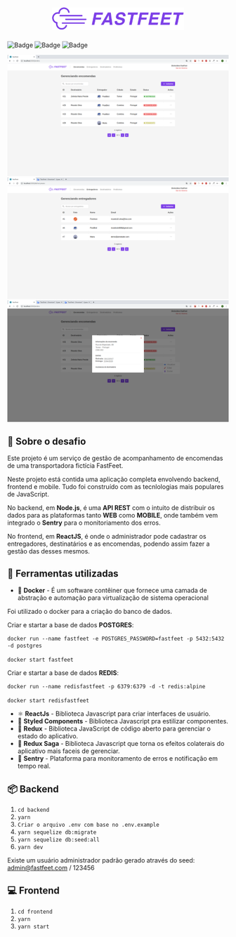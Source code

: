 <h1 align="center">
  <img alt="FastFeet" title="FastFeet" src="https://github.com/MGustav0/fastfeet/blob/master/extras/images/logo.png" width="300px">
</h1>

![Badge](https://img.shields.io/badge/types-Flow%20%7C%20TypeScript-blue) ![Badge](https://img.shields.io/badge/node-%3E%3D%2012.18.2-brightgreen) ![Badge](https://img.shields.io/badge/ReactJS-blueviolet)

<img src="https://github.com/MGustav0/fastfeet/blob/master/extras/images/front1.png">
</br>

<img src="https://github.com/MGustav0/fastfeet/blob/master/extras/images/front2.png">
</br>

<img src="https://github.com/MGustav0/fastfeet/blob/master/extras/images/front3.png">
</br>

## :rocket: Sobre o desafio

Este projeto é um serviço de gestão de acompanhamento de encomendas de uma transportadora fictícia FastFeet.

Neste projeto está contida uma aplicação completa envolvendo backend, frontend e mobile. Tudo foi construído com as tecnlologias mais populares de JavaScript.

No backend, em **Node.js**, é uma **API REST** com o intuito de distribuir os dados para as plataformas tanto **WEB** como **MOBILE**, onde também vem integrado o **Sentry** para o monitoriamento dos erros.

No frontend, em **ReactJS**, é onde o administrador pode cadastrar os entregadores, destinatários e as encomendas, podendo assim fazer a gestão das desses mesmos.

## 🧰 Ferramentas utilizadas

- :whale: **Docker** - É um software contêiner que fornece uma camada de abstração e automação para virtualização de sistema operacional

Foi utilizado o docker para a criação do banco de dados.

  Criar e startar a base de dados **POSTGRES**:

    docker run --name fastfeet -e POSTGRES_PASSWORD=fastfeet -p 5432:5432 -d postgres

    docker start fastfeet

  Criar e startar a base de dados **REDIS**:

    docker run --name redisfastfeet -p 6379:6379 -d -t redis:alpine

    docker start redisfastfeet

- ⚛️ **ReactJs** - Biblioteca Javascript para criar interfaces de usuário.
- 💅 **Styled Components** - Biblioteca Javascript pra estilizar componentes.
- 🔁 **Redux** - Biblioteca JavaScript de código aberto para gerenciar o estado do aplicativo.
- 🔂 **Redux Saga** - Biblioteca Javascript que torna os efeitos colaterais do aplicativo mais faceis de gerenciar.
- 📛 **Sentry** - Plataforma para monitoramento de erros e notificação em tempo real.

## :package: Backend

1. ``cd backend``
2. ``yarn``
3. ``Criar o arquivo .env com base no .env.example``
4. ``yarn sequelize db:migrate``
5. ``yarn sequelize db:seed:all`` 
6. ``yarn dev``

Existe um usuário administrador padrão gerado através do seed: admin@fastfeet.com / 123456

## 💻 Frontend

1. ``cd frontend``
2. ``yarn``
3. ``yarn start``
